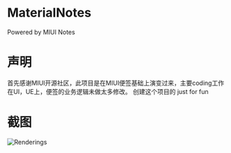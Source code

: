 # MaterialNotes
Powered by MIUI Notes

# 声明
首先感谢MIUI开源社区，此项目是在MIUI便签基础上演变过来，主要coding工作在UI，UE上，便签的业务逻辑未做太多修改。
创建这个项目的 just for fun
# 截图
![Renderings](https://github.com/songhanghang/Material/blob/master/screenshots/A0001LRX22Gsonghang12062015151859.gif)
